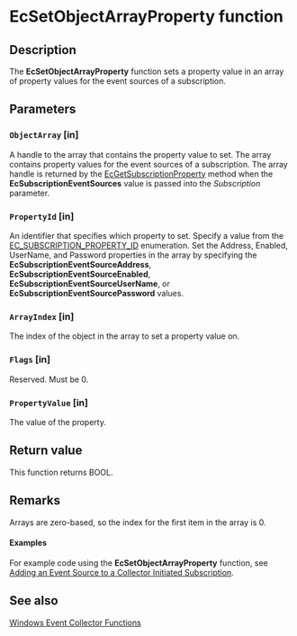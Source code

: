 # EcSetObjectArrayProperty function

## Description

The **EcSetObjectArrayProperty** function sets a property value in an array of property values for the event sources of a subscription.

## Parameters

### `ObjectArray` [in]

A handle to the array that contains the property value to set. The array contains property values for the event sources of a subscription. The array handle is returned by the [EcGetSubscriptionProperty](https://learn.microsoft.com/windows/desktop/api/evcoll/nf-evcoll-ecgetsubscriptionproperty) method when the **EcSubscriptionEventSources** value is passed into the *Subscription* parameter.

### `PropertyId` [in]

An identifier that specifies which property to set. Specify a value from the [EC_SUBSCRIPTION_PROPERTY_ID](https://learn.microsoft.com/windows/desktop/api/evcoll/ne-evcoll-ec_subscription_property_id) enumeration. Set the Address, Enabled, UserName, and Password properties in the array by specifying the **EcSubscriptionEventSourceAddress**, **EcSubscriptionEventSourceEnabled**, **EcSubscriptionEventSourceUserName**, or **EcSubscriptionEventSourcePassword** values.

### `ArrayIndex` [in]

The index of the object in the array to set a property value on.

### `Flags` [in]

Reserved. Must be 0.

### `PropertyValue` [in]

The value of the property.

## Return value

This function returns BOOL.

## Remarks

Arrays are zero-based, so the index for the first item in the array is 0.

#### Examples

For example code using the **EcSetObjectArrayProperty** function, see [Adding an Event Source to a Collector Initiated Subscription](https://learn.microsoft.com/windows/desktop/WEC/adding-an-event-source-to-an-event-collector-subscription).

## See also

[Windows Event Collector Functions](https://learn.microsoft.com/windows/desktop/WEC/windows-event-collector-functions)